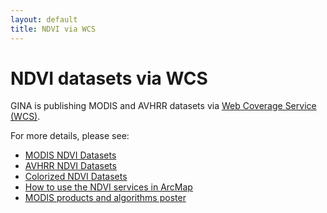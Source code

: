 ```yaml
---
layout: default
title: NDVI via WCS
---
```


NDVI datasets via WCS
=====================

GINA is publishing MODIS and AVHRR datasets via [Web Coverage Service (WCS)](http://en.wikipedia.org/wiki/Web_Coverage_Service).

For more details, please see:

-   [MODIS NDVI Datasets](modis.html)
-   [AVHRR NDVI Datasets](avhrr.html)
-   [Colorized NDVI Datasets](wms.html)
-   [How to use the NDVI services in ArcMap](how_to.html)
-   [MODIS products and algorithms poster](/ndvi/files/UAF-GINA-NPS-2011-NDVI_metrics_howto_poster.pdf)
